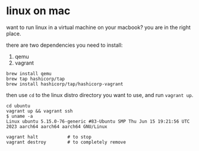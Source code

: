 # linux on mac

want to run linux in a virtual machine on your macbook? you are in the right place.

there are two dependencies you need to install:
1. qemu
2. vagrant
```
brew install qemu
brew tap hashicorp/tap
brew install hashicorp/tap/hashicorp-vagrant
```

then use `cd` to the linux distro directory you want to use, and run `vagrant up`.

```
cd ubuntu
vagrant up && vagrant ssh
$ uname -a
Linux ubuntu 5.15.0-76-generic #83-Ubuntu SMP Thu Jun 15 19:21:56 UTC 2023 aarch64 aarch64 aarch64 GNU/Linux

vagrant halt           # to stop
vagrant destroy        # to completely remove
```
